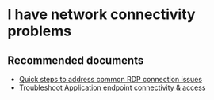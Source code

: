 <properties
	pageTitle="I have network connectivity problems"
	description="I have network connectivity problems"
	service="microsoft.classiccompute"
	resource="virtualmachines"
	authors="kasparks"
	displayOrder="9"
	selfHelpType="resource"
	supportTopicIds=""
	resourceTags="windows, linux, windowsSQL, redhat"
	productPesIds=""
	cloudEnvironments="public"
	articleId="86c713e7-5b67-4ef4-814e-9beced9dcbdb"
	ownershipId="Compute_VirtualMachines"
/>

# I have network connectivity problems

## **Recommended documents**

* [Quick steps to address common RDP connection issues ](http://go.microsoft.com/fwlink/?LinkID=690601)<br>
* [Troubleshoot Application endpoint connectivity & access](http://go.microsoft.com/fwlink/?LinkId=698283)
